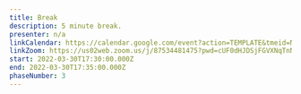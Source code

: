 ```yaml
---
title: Break
description: 5 minute break.
presenter: n/a
linkCalendar: https://calendar.google.com/event?action=TEMPLATE&tmeid=NWZlZTNqZ2hhYzYxNjJ0dDBhbmdhZjNycTMgY19tcnJybXZ0ZWhqcThyc3A2ajJmdHVjbGJyc0Bn&tmsrc=c_mrrrmvtehjq8rsp6j2ftuclbrs%40group.calendar.google.com
linkZoom: https://us02web.zoom.us/j/87534481475?pwd=cUF0dHJDSjFGVXNqTnNiNm9HSC9NUT09
start: 2022-03-30T17:30:00.000Z
end: 2022-03-30T17:35:00.000Z
phaseNumber: 3
---
```

